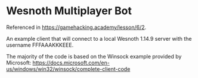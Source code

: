 # Wesnoth Multiplayer Bot
Referenced in https://gamehacking.academy/lesson/6/2.

An example client that will connect to a local Wesnoth 1.14.9 server with the username FFFAAAKKKEEE.

The majority of the code is based on the Winsock example provided by Microsoft: https://docs.microsoft.com/en-us/windows/win32/winsock/complete-client-code
